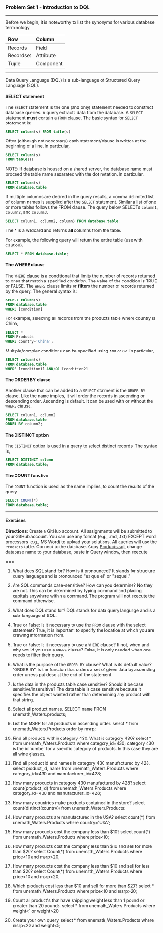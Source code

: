 ### Problem Set 1 - Introduction to DQL 
---

Before we begin, it is noteworthy to list the synonyms for various database terminology.  

|Row |Column   | 
|:--- |:---- |
|Records  | Field |
| Recordset | Attribute |
|Tuple | Component  |

---

Data Query Language (DQL) is a sub-language of Structured Query Language (SQL).  

#### SELECT statement

The `SELECT` statement is the one (and only) statement needed to construct database queries.  A query extracts data from the database.  A `SELECT` statement **must** contain a `FROM` clause.  The basic syntax for `SELECT` statement is:

```SQL
SELECT column(s) FROM table(s)
```

Often (although not necessary) each statement/clause is written at the beginning of a line.  In particular, 

```SQL
SELECT column(s) 
FROM table(s)
```

NOTE: If database is housed on a shared server, the database name must proceed the table name separated with the dot notation.  In particular, 

```SQL
SELECT column(s) 
FROM database.table
```

If multiple columns are desired in the query results, a comma delimited list of column names is supplied after the `SELECT` statement. Similar a list of one or more tables follows the FROM clause.   The query below SELECTs `column1`, `column2`, and `column3`. 


```SQL
SELECT column1, column2, column3 FROM database.table;
```



The * is a wildcard and returns **all** columns from the table.  

For example, the following query will return the entire table (use with caution).

```SQL
SELECT * FROM database.table;
```


#### The WHERE clause

The `WHERE` clause is a conditional that limits the number of records returned to ones that match a specified *condition*.  The value of the condition is TRUE or FALSE.  The `WHERE` clause limits or **filters** the number of records returned by the query. The general syntax is:

```SQL
SELECT column(s)
FROM database.table
WHERE [condition]
```
For example, selecting all records from the products table where country is China, 

```SQL
SELECT *
FROM Products
WHERE country='China';
```


Multiple/complex conditions can be specified using `AND` or `OR`.  In particular,

```SQL
SELECT column(s)
FROM database.table
WHERE [condition1] AND/OR [condition2]
```


#### The ORDER BY clause

Another clause that can be added to a `SELECT` statment is the `ORDER BY` clause.  Like the name implies, it will order the records in ascending or descending order.  Ascending is default.  It can be used with or without the `WHERE` clause.  

```SQL
SELECT column1, column2
FROM database.table
ORDER BY column2;
```

#### The DISTINCT option

The `DISTINCT` option is used in a query to select distinct records.  The syntax is, 

```SQL
SELECT DISTINCT column
FROM database.table;
```



#### The COUNT function

The `COUNT` function is used, as the name implies, to count the results of the query.    

```SQL
SELECT COUNT(*)
FROM database.table;
```

---

#### Exercises

**Directions**: Create a GitHub account.  All assignments will be submitted to your GitHub account.  You can use any format (e.g., .md, .txt) EXCEPT word processors (e.g., MS Word) to upload your solutions.  All queries will use the `Products` table.  Connect to the database.  Copy [Products.sql](https://github.com/jamesquinlan/mat301/tree/master/products), change database name to your database, paste in Query window, then execute.

===

1. What does SQL stand for?  How is it pronounced?
It stands for structure query language and is pronounced "es que el" or "sequel."

2. Are SQL commands case-sensitive?  How can you determine? 
No they are not. This can be determined by typing command and placing capitals anywhere within a command. The program will not execute the command otherwise.

3. What does DQL stand for?
DQL stands for data query language and is a sub-language of SQL.

4. True or False:  Is it necessary to use the `FROM` clause with the select statement? 
True, it is important to specify the location at which you are drawing information from.

5. True or False:  Is it necessary to use a `WHERE` clause?  If not, when and why would you use a `WHERE` clause?
False, it is only needed when one needs to filter their query.

6. What is the purpose of the `ORDER BY` clause?  What is its default value?
'ORDER BY' is the function that orders a set of given data by ascending order unless put desc at the end of the statement

7. Is the data in the products table case sensitive?  Should it be case sensitive/insensitive? 
The data table is case sensitive because it specifies the object wanted rather than determining any product with that string.

8. Select all product names.
SELECT name FROM unemath_Waters.products;

9. List the MSRP for all products in ascending order.
select * from unemath_Waters.Products order by msrp;

10. Find all products within  category 430.  What is category 430?
select * from unemath_Waters.Products where category_id=430;
category 430 is the id number for a specific category of products. In this case they are all wine glasses.

11. Find all product id and names in category 430 manufactured by 428.
select product_id, name from unemath_Waters.Products where category_id=430 and manufacturer_id=428;

12. How many products in category 430 manufactured by 428?
select count(product_id) from unemath_Waters.Products where category_id=430 and manufacturer_id=428;

13. How many countries make products contained in the store?
select count(distinct(country)) from unemath_Waters.Products;

14. How many products are manufactured in the USA?
select count(*) from unemath_Waters.Products where country='USA';

15. How many products cost the company less than $10?
select count(*) from unemath_Waters.Products where price<10;

16. How many products cost the company less than $10 and sell for more than $20?
select Count(*) from unemath_Waters.Products where price<10 and msrp>20;

17. How many products cost the company less than $10 and sell for less than $20?
select Count(*) from unemath_Waters.Products where price<10 and msrp<20;

18. Which products cost less than $10 and sell for more than $20?
select * from unemath_Waters.Products where price<10 and msrp>20;

19. Count all product's that have shipping weight less than 1 pound or greater than 20 pounds.
select * from unemath_Waters.Products where weight<1 or weight>20;

20. Create your own query.
select * from unemath_Waters.Products where msrp<20 and weight<5;
